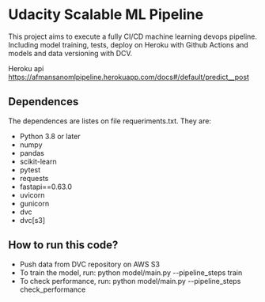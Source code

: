 # Udacity Scalable ML Pipeline

This project aims to execute a fully CI/CD machine learning devops pipeline. Including model training, tests, deploy on Heroku with Github Actions and models and data versioning with DCV.

Heroku api https://afmansanomlpipeline.herokuapp.com/docs#/default/predict__post

## Dependences 

The dependences are listes on file requeriments.txt. They are:

- Python 3.8 or later
- numpy
- pandas
- scikit-learn
- pytest
- requests
- fastapi==0.63.0
- uvicorn
- gunicorn
- dvc
- dvc[s3]

## How to run this code?

- Push data from DVC repository on AWS S3
- To train the model, run: python model/main.py --pipeline_steps train
- To check performance, run: python model/main.py --pipeline_steps check_performance

